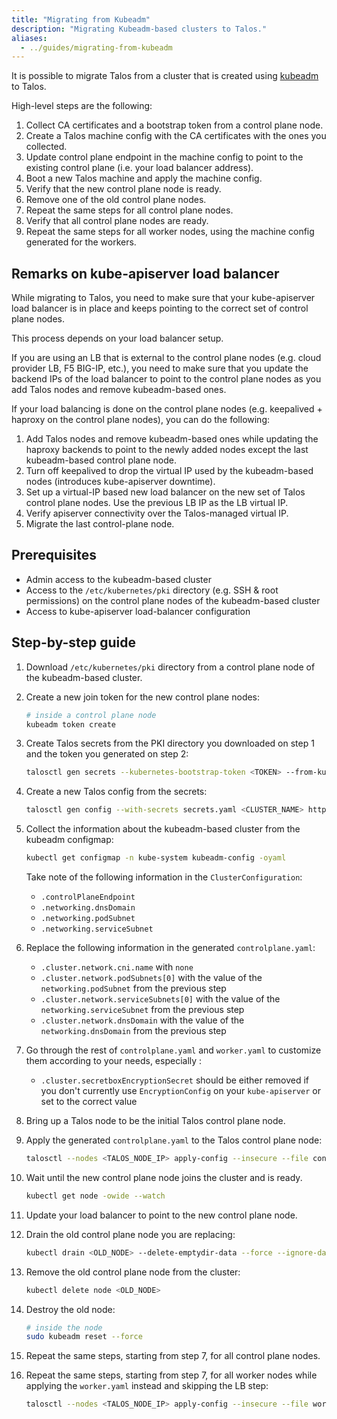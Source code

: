 ```yaml
---
title: "Migrating from Kubeadm"
description: "Migrating Kubeadm-based clusters to Talos."
aliases:
  - ../guides/migrating-from-kubeadm
---
```


It is possible to migrate Talos from a cluster that is created using
[kubeadm](https://kubernetes.io/docs/setup/production-environment/tools/kubeadm/create-cluster-kubeadm/) to Talos.

High-level steps are the following:

1. Collect CA certificates and a bootstrap token from a control plane node.
2. Create a Talos machine config with the CA certificates with the ones you collected.
3. Update control plane endpoint in the machine config to point to the existing control plane (i.e. your load balancer address).
4. Boot a new Talos machine and apply the machine config.
5. Verify that the new control plane node is ready.
6. Remove one of the old control plane nodes.
7. Repeat the same steps for all control plane nodes.
8. Verify that all control plane nodes are ready.
9. Repeat the same steps for all worker nodes, using the machine config generated for the workers.

## Remarks on kube-apiserver load balancer

While migrating to Talos, you need to make sure that your kube-apiserver load balancer is in place
and keeps pointing to the correct set of control plane nodes.

This process depends on your load balancer setup.

If you are using an LB that is external to the control plane nodes (e.g. cloud provider LB, F5 BIG-IP, etc.),
you need to make sure that you update the backend IPs of the load balancer to point to the control plane nodes as
you add Talos nodes and remove kubeadm-based ones.

If your load balancing is done on the control plane nodes (e.g. keepalived + haproxy on the control plane nodes),
you can do the following:

1. Add Talos nodes and remove kubeadm-based ones while updating the haproxy backends
   to point to the newly added nodes except the last kubeadm-based control plane node.
2. Turn off keepalived to drop the virtual IP used by the kubeadm-based nodes (introduces kube-apiserver downtime).
3. Set up a virtual-IP based new load balancer on the new set of Talos control plane nodes.
   Use the previous LB IP as the LB virtual IP.
4. Verify apiserver connectivity over the Talos-managed virtual IP.
5. Migrate the last control-plane node.

## Prerequisites

- Admin access to the kubeadm-based cluster
- Access to the `/etc/kubernetes/pki` directory (e.g. SSH & root permissions)
  on the control plane nodes of the kubeadm-based cluster
- Access to kube-apiserver load-balancer configuration

## Step-by-step guide

1. Download `/etc/kubernetes/pki` directory from a control plane node of the kubeadm-based cluster.

2. Create a new join token for the new control plane nodes:

   ```bash
   # inside a control plane node
   kubeadm token create
   ```

3. Create Talos secrets from the PKI directory you downloaded on step 1 and the token you generated on step 2:

   ```bash
   talosctl gen secrets --kubernetes-bootstrap-token <TOKEN> --from-kubernetes-pki <PKI_DIR>
   ```

4. Create a new Talos config from the secrets:

   ```bash
   talosctl gen config --with-secrets secrets.yaml <CLUSTER_NAME> https://<EXISTING_CLUSTER_LB_IP>
   ```

5. Collect the information about the kubeadm-based cluster from the kubeadm configmap:

   ```bash
   kubectl get configmap -n kube-system kubeadm-config -oyaml
   ```

   Take note of the following information in the `ClusterConfiguration`:
    - `.controlPlaneEndpoint`
    - `.networking.dnsDomain`
    - `.networking.podSubnet`
    - `.networking.serviceSubnet`

6. Replace the following information in the generated `controlplane.yaml`:
    - `.cluster.network.cni.name` with `none`
    - `.cluster.network.podSubnets[0]` with the value of the `networking.podSubnet` from the previous step
    - `.cluster.network.serviceSubnets[0]` with the value of the `networking.serviceSubnet` from the previous step
    - `.cluster.network.dnsDomain` with the value of the `networking.dnsDomain` from the previous step

7. Go through the rest of `controlplane.yaml` and `worker.yaml` to customize them according to your needs, especially :
    - `.cluster.secretboxEncryptionSecret` should be either removed if you don't currently use `EncryptionConfig` on your `kube-apiserver` or set to the correct value

8. Bring up a Talos node to be the initial Talos control plane node.

9. Apply the generated `controlplane.yaml` to the Talos control plane node:

    ```bash
    talosctl --nodes <TALOS_NODE_IP> apply-config --insecure --file controlplane.yaml
    ```

10. Wait until the new control plane node joins the cluster and is ready.

    ```bash
    kubectl get node -owide --watch
    ```

11. Update your load balancer to point to the new control plane node.

12. Drain the old control plane node you are replacing:

    ```bash
    kubectl drain <OLD_NODE> --delete-emptydir-data --force --ignore-daemonsets --timeout=10m
    ```

13. Remove the old control plane node from the cluster:

    ```bash
    kubectl delete node <OLD_NODE>
    ```

14. Destroy the old node:

    ```bash
    # inside the node
    sudo kubeadm reset --force
    ```

15. Repeat the same steps, starting from step 7, for all control plane nodes.

16. Repeat the same steps, starting from step 7, for all worker nodes while applying the `worker.yaml` instead and skipping the LB step:

    ```bash
    talosctl --nodes <TALOS_NODE_IP> apply-config --insecure --file worker.yaml
    ```
